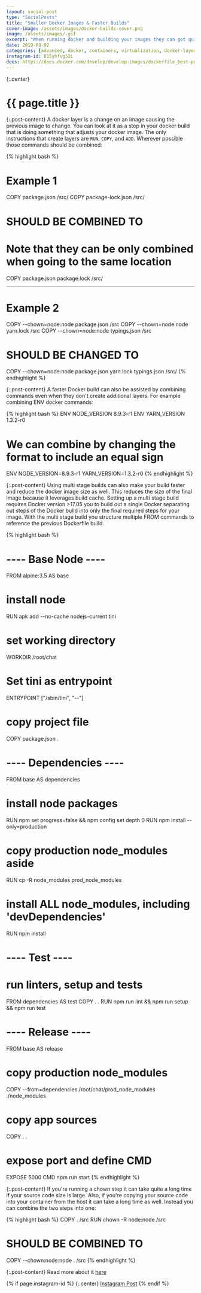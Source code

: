 ```yaml
---
layout: social-post
type: "SocialPosts"
title: "Smaller Docker Images & Faster Builds"
cover-image: /assets/images/docker-builds-cover.png
image: /assets/images/.gif
excerpt: "When running docker and building your images they can get quite large and take a lot of space on your server/registry. "
date: 2019-09-02
categories: [advanced, docker, containers, virtualization, docker-layers]
instagram-id: B15yhfvg52L
docs: https://docs.docker.com/develop/develop-images/dockerfile_best-practices/
---
```

{:.center}
# {{ page.title }}

{:.post-content}
A docker layer is a change on an image causing the previous image to change. You can
look at it as a step in your docker build that is doing something that adjusts
your docker image. The only instructions that create layers are `RUN`, `COPY`, and
`ADD`. Wherever possible those commands should be combined:

{% highlight bash %}
# Example 1
COPY package.json /src/
COPY package-lock.json /src/

# SHOULD BE COMBINED TO
# Note that they can be only combined when going to the same location

COPY package.json package.lock /src/

------------
# Example 2

COPY --chown=node:node package.json /src
COPY --chown=node:node yarn.lock  /src
COPY --chown=node:node typings.json /src

# SHOULD BE CHANGED TO
COPY --chown=node:node package.json yarn.lock typings.json /src/
{% endhighlight %}

{:.post-content}
A faster Docker build can also be assisted by combining commands even when they
don't create additional layers. For example combining ENV docker commands:

{% highlight bash %}
ENV NODE_VERSION 8.9.3-r1
ENV YARN_VERSION 1.3.2-r0

# We can combine by changing the format to include an equal sign
ENV NODE_VERSION=8.9.3-r1 YARN_VERSION=1.3.2-r0
{% endhighlight %}

{:.post-content}
Using multi stage builds can also make your build faster and reduce the docker
image size as well. This reduces the size of the final image because it leverages build
cache. Setting up a multi stage build requires Docker version >17.05
you to build out a single Docker separating out steps of the Docker build
into only the final required steps for your image. With the multi stage build
you structure multiple FROM commands to reference the previous Dockerfile build.

{% highlight bash %}
# ---- Base Node ----
FROM alpine:3.5 AS base
# install node
RUN apk add --no-cache nodejs-current tini
# set working directory
WORKDIR /root/chat
# Set tini as entrypoint
ENTRYPOINT ["/sbin/tini", "--"]
# copy project file
COPY package.json .

#
# ---- Dependencies ----
FROM base AS dependencies
# install node packages
RUN npm set progress=false && npm config set depth 0
RUN npm install --only=production
# copy production node_modules aside
RUN cp -R node_modules prod_node_modules
# install ALL node_modules, including 'devDependencies'
RUN npm install

#
# ---- Test ----
# run linters, setup and tests
FROM dependencies AS test
COPY . .
RUN  npm run lint && npm run setup && npm run test

#
# ---- Release ----
FROM base AS release
# copy production node_modules
COPY --from=dependencies /root/chat/prod_node_modules ./node_modules
# copy app sources
COPY . .
# expose port and define CMD
EXPOSE 5000
CMD npm run start
{% endhighlight %}

{:.post-content}
If you're running a chown step it can take quite a long time if your source code
size is large. Also, if you're copying your source code into your container from
the host it can take a long time as well. Instead you can combine the two steps into one:

{% highlight bash %}
COPY . /src
RUN chown -R node:node /src

# SHOULD BE COMBINED TO

COPY --chown:node:node . /src
{% endhighlight %}

{:.post-content}
Read more about it <a href="{{page.docs}}" target="_blank">here</a>

{% if page.instagram-id %}
{:.center}
<a class="insta-link" href="https://www.instagram.com/p/{{page.instagram-id}}" target="_blank">Instagram Post</a>
{% endif %}
